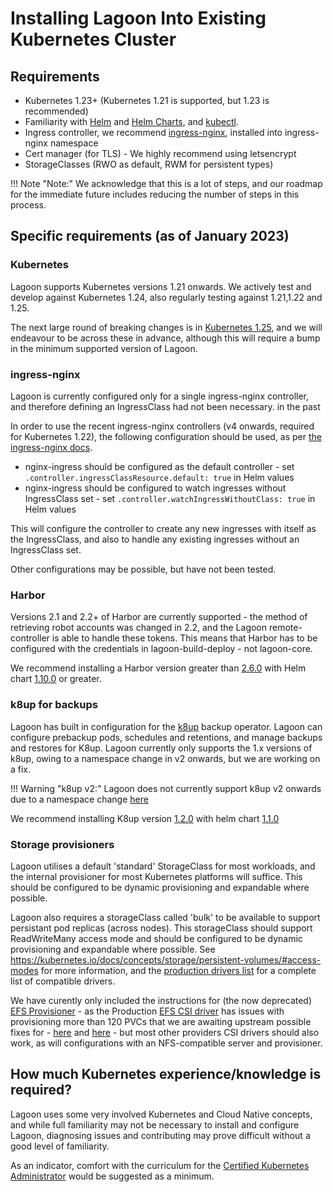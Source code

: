 # Installing Lagoon Into Existing Kubernetes Cluster

## Requirements

* Kubernetes 1.23+ (Kubernetes 1.21 is supported, but 1.23 is recommended)
* Familiarity with [Helm](https://helm.sh) and [Helm Charts](https://helm.sh/docs/topics/charts/#helm), and [kubectl](https://kubernetes.io/docs/tasks/tools/).
* Ingress controller, we recommend [ingress-nginx](https://github.com/kubernetes/ingress-nginx), installed into ingress-nginx namespace
* Cert manager (for TLS) - We highly recommend using letsencrypt
* StorageClasses (RWO as default, RWM for persistent types)

!!! Note "Note:"
    We acknowledge that this is a lot of steps, and our roadmap for the immediate future includes reducing the number of steps in this process.

## Specific requirements (as of January 2023)

### Kubernetes
Lagoon supports Kubernetes versions 1.21 onwards. We actively test and develop against Kubernetes 1.24, also regularly testing against 1.21,1.22 and 1.25.

The next large round of breaking changes is in [Kubernetes 1.25](https://kubernetes.io/docs/reference/using-api/deprecation-guide/#v1-25), and we will endeavour to be across these in advance, although this will require a bump in the minimum supported version of Lagoon.

### ingress-nginx
Lagoon is currently configured only for a single ingress-nginx controller, and therefore defining an IngressClass had not been necessary. in the past

In order to use the recent ingress-nginx controllers (v4 onwards, required for Kubernetes 1.22), the following configuration should be used, as per [the ingress-nginx docs](https://kubernetes.github.io/ingress-nginx/#what-is-an-ingressclass-and-why-is-it-important-for-users-of-ingress-nginx-controller-now).

- nginx-ingress should be configured as the default controller - set `.controller.ingressClassResource.default: true` in Helm values
- nginx-ingress should be configured to watch ingresses without IngressClass set - set `.controller.watchIngressWithoutClass: true` in Helm values

This will configure the controller to create any new ingresses with itself as the IngressClass, and also to handle any existing ingresses without an IngressClass set.

Other configurations may be possible, but have not been tested.

### Harbor
Versions 2.1 and 2.2+ of Harbor are currently supported - the method of retrieving robot accounts was changed in 2.2, and the Lagoon remote-controller is able to handle these tokens. This means that Harbor has to be configured with the credentials in lagoon-build-deploy - not lagoon-core.

We recommend installing a Harbor version greater than [2.6.0](https://github.com/goharbor/harbor/releases/tag/v2.6.0) with Helm chart [1.10.0](https://github.com/goharbor/harbor-helm/releases/tag/v1.10.0) or greater.

### k8up for backups
Lagoon has built in configuration for the [k8up](https://k8up.io/k8up/1.2/index.html) backup operator. Lagoon can configure prebackup pods, schedules and retentions, and manage backups and restores for K8up. Lagoon currently only supports the 1.x versions of k8up, owing to a namespace change in v2 onwards, but we are working on a fix.

!!! Warning "k8up v2:"
    Lagoon does not currently support k8up v2 onwards due to a namespace change [here](https://github.com/uselagoon/build-deploy-tool/issues/121)

We recommend installing K8up version [1.2.0](https://github.com/k8up-io/k8up/releases/tag/v1.2.0) with helm chart [1.1.0](https://github.com/appuio/charts/releases/tag/k8up-1.1.0)

### Storage provisioners

Lagoon utilises a default 'standard' StorageClass for most workloads, and the internal provisioner for most Kubernetes platforms will suffice. This should be configured to be dynamic provisioning and expandable where possible.

Lagoon also requires a storageClass called 'bulk' to be available to support persistant pod replicas (across nodes). This storageClass should support ReadWriteMany access mode and should be configured to be dynamic provisioning and expandable where possible. See https://kubernetes.io/docs/concepts/storage/persistent-volumes/#access-modes for more information, and the [production drivers list](https://kubernetes-csi.github.io/docs/drivers.html) for a complete list of compatible drivers.

We have curently only included the instructions for (the now deprecated) [EFS Provisioner](./efs-provisioner.md) - as the Production [EFS CSI driver](https://github.com/kubernetes-sigs/aws-efs-csi-driver) has issues with provisioning more than 120 PVCs that we are awaiting upstream possible fixes for - [here](https://github.com/kubernetes-sigs/aws-efs-csi-driver/pull/761) and [here](https://github.com/kubernetes-sigs/aws-efs-csi-driver/pull/732) - but most other providers CSI drivers should also work, as will configurations with an NFS-compatible server and provisioner.

## How much Kubernetes experience/knowledge is required?

Lagoon uses some very involved Kubernetes and Cloud Native concepts, and while full familiarity may not be necessary to install and configure Lagoon, diagnosing issues and contributing may prove difficult without a good level of familiarity.

As an indicator, comfort with the curriculum for the [Certified Kubernetes Administrator](https://www.cncf.io/certification/cka/) would be suggested as a minimum.
